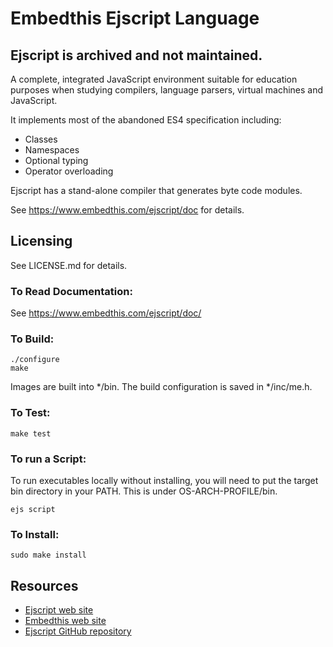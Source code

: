 Embedthis Ejscript Language
===

## Ejscript is archived and not maintained.

A complete, integrated JavaScript environment suitable for education purposes when studying
compilers, language parsers, virtual machines and JavaScript.

It implements most of the abandoned ES4 specification including:

* Classes
* Namespaces
* Optional typing
* Operator overloading

Ejscript has a stand-alone compiler that generates byte code modules. 

See https://www.embedthis.com/ejscript/doc for details.

Licensing
---

See LICENSE.md for details.

### To Read Documentation:

  See https://www.embedthis.com/ejscript/doc/

### To Build:

    ./configure
    make

Images are built into */bin. The build configuration is saved in */inc/me.h.

### To Test:

    make test


### To run a Script:

To run executables locally without installing, you will need to put the target bin 
directory in your PATH. This is under OS-ARCH-PROFILE/bin.

    ejs script

### To Install:

    sudo make install

Resources
---
  - [Ejscript web site](https://www.embedthis.com/ejscript/)
  - [Embedthis web site](https://www.embedthis.com/)
  - [Ejscript GitHub repository](http://github.com/embedthis/ejscript)

